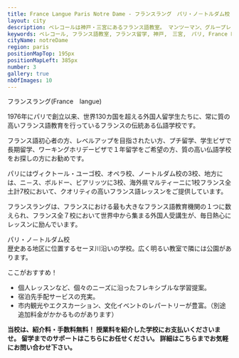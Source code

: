```yaml
---
title: France Langue Paris Notre Dame - フランスラング　パリ・ノ－トルダム校
layout: city
description: ベレコールは神戸・三宮にあるフランス語教室。 マンツーマン、グループレッスンなど色々なコースの中からあなたに合ったものを選ぶことができます。フランス語初めての方や過去に習ってまたスタートしたい人、上級のレベルの人にも対応できる学校です。みなさんの様々な目的に合わせて楽しいレッスンをします。留学サービスもしています。
keywords: ベレコール, フランス語教室, フランス留学, 神戸,　三宮,　パリ, France Langue Notre-Dame
cityName: notreDame
region: paris
positionMapTop: 195px
positionMapLeft: 385px
number: 3
gallery: true
nbOfImages: 10
---
```


フランスラング(France　langue)

1976年にパリで創立以来、世界130カ国を超える外国人留学生たちに、常に質の高いフランス語教育を行っているフランスの伝統ある仏語学校です。

フランス語初心者の方、レベルアップを目指されたい方、プチ留学、学生ビザで長期留学、ワーキングホリデービザで１年留学をご希望の方、質の高い仏語学校をお探しの方にお勧めです。

パリにはヴィクトール・ユーゴ校、オペラ校、ノートルダム校の3校、地方には、ニ－ス、ボルドー、ビアリッツに3校、海外県マルティーニに1校フランス全土計7校において、クオリティの高いフランス語レッスンをご提供しています。

フランスラングは、フランスにおける最も大きなフランス語教育機関の１つに数えられ、フランス全７校において世界中から集まる外国人受講生が、毎日熱心にレッスンに励んでいます。

パリ・ノ－トルダム校<br>
歴史ある地区に位置するセーヌ川沿いの学校。広く明るい教室で隣には公園があります。

ここがおすすめ！


* 個人レッスンなど、個々のニーズに沿ったフレキシブルな学習提案。
* 宿泊先手配サービスの充実。
* 市内観光やエクスカーション、文化イベントのレパートリーが豊富。（別途追加料金がかかるものがあります）

**当校は、紹介料・手数料無料！
授業料を紹介した学校にお支払いくださいませ。
留学までのサポートはこちらにお任せください。
詳細はこちらまでお気軽にお問い合わせ下さい。**
